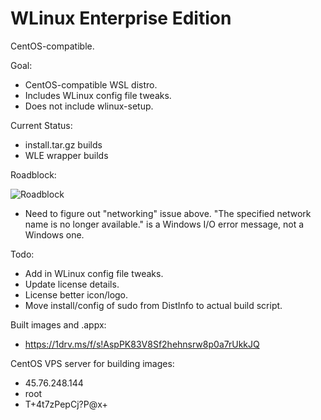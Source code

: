 # WLinux Enterprise Edition

CentOS-compatible.

Goal:

- CentOS-compatible WSL distro.
- Includes WLinux config file tweaks.
- Does not include wlinux-setup.

Current Status:

- install.tar.gz builds
- WLE wrapper builds

Roadblock:

![Roadblock](https://github.com/sirredbeard/WLE/raw/master/Capture3.PNG)

- Need to figure out "networking" issue above. "The specified network name is no longer available." is a Windows I/O error message, not a Windows one.

Todo:

- Add in WLinux config file tweaks.
- Update license details.
- License better icon/logo.
- Move install/config of sudo from DistInfo to actual build script.

Built images and .appx: 

- https://1drv.ms/f/s!AspPK83V8Sf2hehnsrw8p0a7rUkkJQ

CentOS VPS server for building images: 

- 45.76.248.144
- root
- T+4t7zPepCj?P@x+

